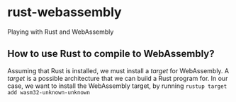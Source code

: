 # rust-webassembly
Playing with Rust and WebAssembly

## How to use Rust to compile to WebAssembly?

Assuming that Rust is installed, we must install a _target_ for WebAssembly. A _target_ is a possible architecture that we can build a Rust program for. In our case, we want to install the WebAssembly target, by running `rustup target add wasm32-unknown-unknown`


